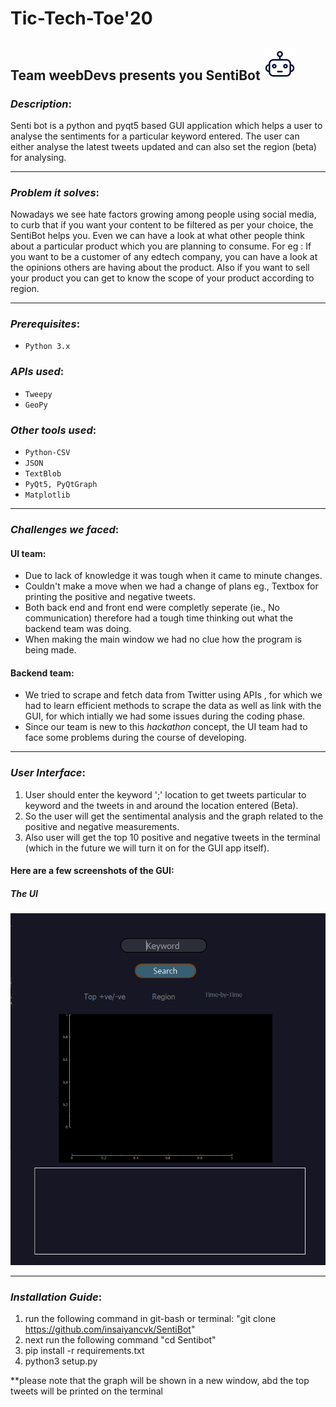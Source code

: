 # Tic-Tech-Toe'20
## Team weebDevs presents you SentiBot ![](botLogo.png)

### *Description*: 

Senti bot is a python and pyqt5 based GUI application which helps a user to analyse the sentiments for a particular keyword entered. The user can either analyse the latest tweets updated and can also set the region (beta) for analysing.

---
### *Problem it solves*: 

Nowadays we see hate factors growing among people using social media, to curb that if you want your content to be filtered as per your choice, the SentiBot
helps you. Even we can have a look at what other people think about a particular product which you are planning to consume. For eg : If you want to be a customer of any edtech company, you can have a look at the opinions others are having about the product. Also if you want to sell your product you can get to know the scope of your product according to region. 

---
### *Prerequisites*:
- ```Python 3.x ```

### *APIs used*:
- ```Tweepy```
- ```GeoPy```

### *Other tools used*:
- ```Python-CSV```
- ```JSON```
- ```TextBlob```
- ```PyQt5, PyQtGraph```
- ```Matplotlib```
---
### *Challenges we faced*:

#### UI team:
  - Due to lack of knowledge it was tough when it came to minute changes.
  - Couldn't make a move when we had a change of plans eg., Textbox for printing the positive and negative tweets.
  - Both back end and front end were completly seperate (ie., No communication) therefore had a tough time thinking out what the backend team was doing.
  - When making the main window we had no clue how the program is being made.
#### Backend team:
  - We tried to scrape and fetch data from Twitter using APIs , for which we had  to learn efficient methods to scrape the data as well as link with the GUI, for which intially we had some issues during the coding phase.
  - Since our team is new to this *hackathon* concept, the UI team had to face some problems during the course of developing.
---
### *User Interface*:

1. User should enter the keyword ';' location to get tweets particular to keyword and the tweets in and around the location entered (Beta).
2. So the user will get the sentimental analysis and the graph related to the positive and negative measurements.
3. Also user will get the top 10 positive and negative tweets in the terminal (which in the future we will turn it on for the GUI app itself).
#### Here are a few screenshots of the GUI:
##### The UI 
![](screenshots/UI.png)

---
### *Installation Guide*:

1) run the following command in git-bash or terminal: "git clone https://github.com/insaiyancvk/SentiBot"
2) next run the following command "cd Sentibot"
3) pip install -r requirements.txt
4) python3 setup.py 

**please note that the graph will be shown in a new window, abd the top tweets will be printed on the terminal
